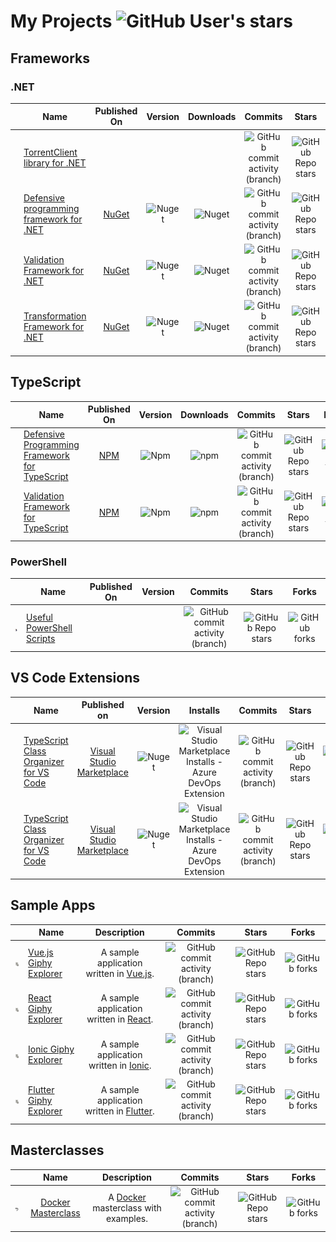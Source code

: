 # My Projects ![GitHub User's stars](https://img.shields.io/github/stars/aljazsim?&label=stars&color=yellow)

## Frameworks

### .NET

|                                                             | Name                                                                                                            |                             Published On                              |                                       Version                                       |                                Downloads                                |                                                               Commits                                                                |                                                                Stars                                                                 |                                                              Forks                                                              |
| :---------------------------------------------------------: | --------------------------------------------------------------------------------------------------------------- | :-------------------------------------------------------------------: | :---------------------------------------------------------------------------------: | :---------------------------------------------------------------------: | :----------------------------------------------------------------------------------------------------------------------------------: | :----------------------------------------------------------------------------------------------------------------------------------: | :-----------------------------------------------------------------------------------------------------------------------------: |
|         ![logo](./doc/torrent-client-net-logo.png)          | [TorrentClient library for .NET](https://github.com/aljazsim/torrent-client-for-net)                            |                                                                       |                                                                                     |                                                                         |         ![GitHub commit activity (branch)](https://img.shields.io/github/commit-activity/t/aljazsim/torrent-client-for-net)          |         ![GitHub Repo stars](https://img.shields.io/github/stars/aljazsim/torrent-client-for-net?&label=stars&color=yellow)          |         ![GitHub forks](https://img.shields.io/github/forks/aljazsim/torrent-client-for-net?&label=forks&color=purple)          |
| ![logo](./doc/defensive-programming-framework-net-logo.png) | [Defensive programming framework for .NET](https://github.com/aljazsim/defensive-programming-framework-for-net) | [NuGet](https://www.nuget.org/packages/DefensiveProgrammingFramework) | ![Nuget](https://img.shields.io/nuget/v/DefensiveProgrammingFramework?color=orange) | ![Nuget](https://img.shields.io/nuget/dt/DefensiveProgrammingFramework) | ![GitHub commit activity (branch)](https://img.shields.io/github/commit-activity/t/aljazsim/defensive-programming-framework-for-net) | ![GitHub Repo stars](https://img.shields.io/github/stars/aljazsim/defensive-programming-framework-for-net?&label=stars&color=yellow) | ![GitHub forks](https://img.shields.io/github/forks/aljazsim/defensive-programming-framework-for-net?&label=forks&color=purple) |
|      ![logo](./doc/validation-framework-net-logo.png)       | [Validation Framework for .NET](https://github.com/aljazsim/validation-framework-for-net)                       |      [NuGet](https://www.nuget.org/packages/ValidationFramework)      |      ![Nuget](https://img.shields.io/nuget/v/ValidationFramework?color=orange)      |      ![Nuget](https://img.shields.io/nuget/dt/ValidationFramework)      |      ![GitHub commit activity (branch)](https://img.shields.io/github/commit-activity/t/aljazsim/validation-framework-for-net)       |      ![GitHub Repo stars](https://img.shields.io/github/stars/aljazsim/validation-framework-for-net?&label=stars&color=yellow)       |      ![GitHub forks](https://img.shields.io/github/forks/aljazsim/validation-framework-for-net?&label=forks&color=purple)       |
|    ![logo](./doc/transformation-framework-net-logo.png)     | [Transformation Framework for .NET](https://github.com/aljazsim/transformation-framework-for-net)               |    [NuGet](https://www.nuget.org/packages/TransformationFramework)    |    ![Nuget](https://img.shields.io/nuget/v/TransformationFramework?color=orange)    |    ![Nuget](https://img.shields.io/nuget/dt/TransformationFramework)    |    ![GitHub commit activity (branch)](https://img.shields.io/github/commit-activity/t/aljazsim/transformation-framework-for-net)     |    ![GitHub Repo stars](https://img.shields.io/github/stars/aljazsim/transformation-framework-for-net?&label=stars&color=yellow)     |    ![GitHub forks](https://img.shields.io/github/forks/aljazsim/transformation-framework-for-net?&label=forks&color=purple)     |

## TypeScript

|                                                             | Name                                                                                                                         |                             Published On                             |                                      Version                                      |                               Downloads                               |                                                                   Commits                                                                   |                                                                    Stars                                                                    |                                                                 Forks                                                                  |
| :---------------------------------------------------------: | ---------------------------------------------------------------------------------------------------------------------------- | :------------------------------------------------------------------: | :-------------------------------------------------------------------------------: | :-------------------------------------------------------------------: | :-----------------------------------------------------------------------------------------------------------------------------------------: | :-----------------------------------------------------------------------------------------------------------------------------------------: | :------------------------------------------------------------------------------------------------------------------------------------: |
| ![logo](./doc/defensive-programming-framework-net-logo.png) | [Defensive Programming Framework for TypeScript](https://github.com/aljazsim/defensive-programming-framework-for-typescript) | [NPM](https://www.npmjs.com/package/defensive-programming-framework) | ![Npm](https://img.shields.io/npm/v/defensive-programming-framework?color=orange) | ![npm](https://img.shields.io/npm/dt/defensive-programming-framework) | ![GitHub commit activity (branch)](https://img.shields.io/github/commit-activity/t/aljazsim/defensive-programming-framework-for-typescript) | ![GitHub Repo stars](https://img.shields.io/github/stars/aljazsim/defensive-programming-framework-for-typescript?&label=stars&color=yellow) | ![GitHub forks](https://img.shields.io/github/forks/aljazsim/defensive-programming-framework-for-typescript?&label=forks&color=purple) |
|      ![logo](./doc/validation-framework-net-logo.png)       | [Validation Framework for TypeScript](https://github.com/aljazsim/validation-framework-for-typescript)                       |     [NPM](https://www.npmjs.com/package/validation-framework-ts)     |     ![Npm](https://img.shields.io/npm/v/validation-framework-ts?color=orange)     |     ![npm](https://img.shields.io/npm/dt/validation-framework-ts)     |      ![GitHub commit activity (branch)](https://img.shields.io/github/commit-activity/t/aljazsim/validation-framework-for-typescript)       |      ![GitHub Repo stars](https://img.shields.io/github/stars/aljazsim/validation-framework-for-typescript?&label=stars&color=yellow)       |      ![GitHub forks](https://img.shields.io/github/forks/aljazsim/validation-framework-for-typescript?&label=forks&color=purple)       |

### PowerShell

|                                            | Name                                                                        | Published On | Version |                                                     Commits                                                     |                                                      Stars                                                      |                                                   Forks                                                    |
| :----------------------------------------: | --------------------------------------------------------------------------- | :----------: | :-----: | :-------------------------------------------------------------------------------------------------------------: | :-------------------------------------------------------------------------------------------------------------: | :--------------------------------------------------------------------------------------------------------: |
| ![logo](./doc/powershell-scripts-logo.png) | [Useful PowerShell Scripts](https://github.com/aljazsim/powershell-scripts) |              |         | ![GitHub commit activity (branch)](https://img.shields.io/github/commit-activity/t/aljazsim/powershell-scripts) | ![GitHub Repo stars](https://img.shields.io/github/stars/aljazsim/powershell-scripts?&label=stars&color=yellow) | ![GitHub forks](https://img.shields.io/github/forks/aljazsim/powershell-scripts?&label=forks&color=purple) |

## VS Code Extensions

|                                                           | Name                                                                                                     |                                          Published on                                          |                                         Version                                         |                                                                          Installs                                                                          |                                                             Commits                                                             |                                                              Stars                                                              |                                                           Forks                                                            |
| :-------------------------------------------------------: | -------------------------------------------------------------------------------------------------------- | :--------------------------------------------------------------------------------------------: | :-------------------------------------------------------------------------------------: | :--------------------------------------------------------------------------------------------------------------------------------------------------------: | :-----------------------------------------------------------------------------------------------------------------------------: | :-----------------------------------------------------------------------------------------------------------------------------: | :------------------------------------------------------------------------------------------------------------------------: |
| ![logo](./doc/typescript-class-organizer-for-vs-logo.png) | [TypeScript Class Organizer for VS Code](https://github.com/aljazsim/vs-code-typescript-class-organizer) | [Visual Studio Marketplace](https://marketplace.visualstudio.com/items?itemName=aljazsim.tsco) | ![Nuget](https://img.shields.io/visual-studio-marketplace/v/aljazsim.tsco?color=orange) | ![Visual Studio Marketplace Installs - Azure DevOps Extension](https://img.shields.io/visual-studio-marketplace/azure-devops/installs/total/aljazsim.tsco) | ![GitHub commit activity (branch)](https://img.shields.io/github/commit-activity/t/aljazsim/vs-code-typescript-class-organizer) | ![GitHub Repo stars](https://img.shields.io/github/stars/aljazsim/vs-code-typescript-class-organizer?&label=stars&color=yellow) | ![GitHub forks](https://img.shields.io/github/forks/aljazsim/vs-code-typescript-class-organizer?&label=forks&color=purple) |
|  ![logo](./doc/typescript-code-explorer-for-vs-logo.png)  | [TypeScript Class Organizer for VS Code](https://github.com/aljazsim/vs-code-typescript-code-explorer)   | [Visual Studio Marketplace](https://marketplace.visualstudio.com/items?itemName=aljazsim.tsce) | ![Nuget](https://img.shields.io/visual-studio-marketplace/v/aljazsim.tsce?color=orange) | ![Visual Studio Marketplace Installs - Azure DevOps Extension](https://img.shields.io/visual-studio-marketplace/azure-devops/installs/total/aljazsim.tsce) |  ![GitHub commit activity (branch)](https://img.shields.io/github/commit-activity/t/aljazsim/vs-code-typescript-code-explorer)  |  ![GitHub Repo stars](https://img.shields.io/github/stars/aljazsim/vs-code-typescript-code-explorer?&label=stars&color=yellow)  |  ![GitHub forks](https://img.shields.io/github/forks/aljazsim/vs-code-typescript-code-explorer?&label=forks&color=purple)  |

## Sample Apps

|                                        | Name                                                                         |                              Description                              |                                                       Commits                                                       |                                                        Stars                                                        |                                                     Forks                                                      |
| :------------------------------------: | ---------------------------------------------------------------------------- | :-------------------------------------------------------------------: | :-----------------------------------------------------------------------------------------------------------------: | :-----------------------------------------------------------------------------------------------------------------: | :------------------------------------------------------------------------------------------------------------: |
| ![logo](./doc/giphy-explorer-logo.png) | [Vue.js Giphy Explorer](https://github.com/aljazsim/vue-giphy-explorer)      |     A sample application written in [Vue.js](https://vuejs.org/).     |   ![GitHub commit activity (branch)](https://img.shields.io/github/commit-activity/t/aljazsim/vue-giphy-explorer)   |   ![GitHub Repo stars](https://img.shields.io/github/stars/aljazsim/vue-giphy-explorer?&label=stars&color=yellow)   |   ![GitHub forks](https://img.shields.io/github/forks/aljazsim/vue-giphy-explorer?&label=forks&color=purple)   |
| ![logo](./doc/giphy-explorer-logo.png) | [React Giphy Explorer](https://github.com/aljazsim/react-giphy-explorer)     |     A sample application written in [React](https://react.dev/).      |  ![GitHub commit activity (branch)](https://img.shields.io/github/commit-activity/t/aljazsim/react-giphy-explorer)  |  ![GitHub Repo stars](https://img.shields.io/github/stars/aljazsim/react-giphy-explorer?&label=stars&color=yellow)  |  ![GitHub forks](https://img.shields.io/github/forks/aljazsim/react-giphy-explorer?&label=forks&color=purple)  |
| ![logo](./doc/giphy-explorer-logo.png) | [Ionic Giphy Explorer](https://github.com/aljazsim/ionic-giphy-explorer)     | A sample application written in [Ionic](https://ionicframework.com/). |  ![GitHub commit activity (branch)](https://img.shields.io/github/commit-activity/t/aljazsim/ionic-giphy-explorer)  |  ![GitHub Repo stars](https://img.shields.io/github/stars/aljazsim/ionic-giphy-explorer?&label=stars&color=yellow)  |  ![GitHub forks](https://img.shields.io/github/forks/aljazsim/ionic-giphy-explorer?&label=forks&color=purple)  |
| ![logo](./doc/giphy-explorer-logo.png) | [Flutter Giphy Explorer](https://github.com/aljazsim/Flutter-giphy-explorer) |   A sample application written in [Flutter](https://flutter.dev/).    | ![GitHub commit activity (branch)](https://img.shields.io/github/commit-activity/t/aljazsim/flutter-giphy-explorer) | ![GitHub Repo stars](https://img.shields.io/github/stars/aljazsim/flutter-giphy-explorer?&label=stars&color=yellow) | ![GitHub forks](https://img.shields.io/github/forks/aljazsim/Flutter-giphy-explorer?&label=forks&color=purple) |

## Masterclasses

|                                            |                                     Name                                      |                          Description                           |                                                         Commits                                                          |                                                          Stars                                                           |                                                        Forks                                                        |
| :----------------------------------------: | :---------------------------------------------------------------------------: | :------------------------------------------------------------: | :----------------------------------------------------------------------------------------------------------------------: | :----------------------------------------------------------------------------------------------------------------------: | :-----------------------------------------------------------------------------------------------------------------: |
| ![logo](./doc/docker-masterclass-logo.png) | [Docker Masterclass](https://github.com/aljazsim/docker-masterclass-examples) | A [Docker](https://www.docker.com/) masterclass with examples. | ![GitHub commit activity (branch)](https://img.shields.io/github/commit-activity/t/aljazsim/docker-masterclass-examples) | ![GitHub Repo stars](https://img.shields.io/github/stars/aljazsim/docker-masterclass-examples?&label=stars&color=yellow) | ![GitHub forks](https://img.shields.io/github/forks/aljazsim/docker-masterclass-examples?&label=forks&color=purple) |
